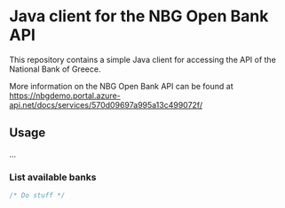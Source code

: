 # Java client for the NBG Open Bank API

This repository contains a simple Java client for accessing the API of the National Bank of Greece.

More information on the NBG Open Bank API can be found at https://nbgdemo.portal.azure-api.net/docs/services/570d09697a995a13c499072f/

## Usage

...

### List available banks

```java
/* Do stuff */
 ```